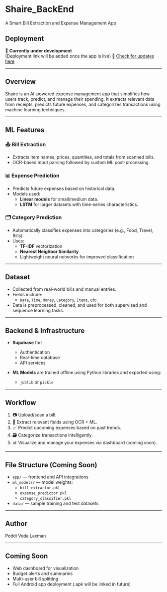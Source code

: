 # Shaire_BackEnd
A Smart Bill Extraction and Expense Management App

## Deployment
🚧 **Currently under development**  
(Deployment link will be added once the app is live)
🔗 [Check for updates here](https://github.com/rishitdutta/shaire)

---

## Overview
Shaire is an AI-powered expense management app that simplifies how users track, predict, and manage their spending. It extracts relevant data from receipts, predicts future expenses, and categorizes transactions using machine learning techniques.

---

## ML Features

### 📤 Bill Extraction
- Extracts item names, prices, quantities, and totals from scanned bills.
- OCR-based input parsing followed by custom ML post-processing.

### 📊 Expense Prediction
- Predicts future expenses based on historical data.
- Models used:
  - **Linear models** for small/medium data.
  - **LSTM** for larger datasets with time-series characteristics.

### 🗂️ Category Prediction
- Automatically classifies expenses into categories (e.g., Food, Travel, Bills).
- Uses:
  - **TF-IDF** vectorization
  - **Nearest Neighbor Similarity**
  - Lightweight neural networks for improved classification

---

## Dataset
- Collected from real-world bills and manual entries.
- Fields include:
  - `Date`, `Time`, `Money`, `Category`, `Items`, etc.
- Data is preprocessed, cleaned, and used for both supervised and sequence learning tasks.

---

## Backend & Infrastructure

- **Supabase** for:
  - Authentication
  - Real-time database
  - API services

- **ML Models** are trained offline using Python libraries and exported using:
  - `joblib` or `pickle`

---

## Workflow

1. 📷 Upload/scan a bill.
2. 🧠 Extract relevant fields using OCR + ML.
3. 📈 Predict upcoming expenses based on past trends.
4. 🗃️ Categorize transactions intelligently.
5. 📊 Visualize and manage your expenses via dashboard (coming soon).

---

## File Structure (Coming Soon)

- `app/` — frontend and API integrations
- `ml_models/` — model weights:  
  - `bill_extractor.pkl`  
  - `expense_predictor.pkl`  
  - `category_classifier.pkl`
- `data/` — sample training and test datasets

---

## Author
Peddi Veda Laxman

---

## Coming Soon
- Web dashboard for visualization
- Budget alerts and summaries
- Multi-user bill splitting
- Full Android app deployment (.apk will be linked in future)

